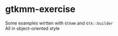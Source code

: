 gtkmm-exercise
=============

Some examples wirtten with `Gtkmm` and `Gtk::builder`  
All in object-oriented style
